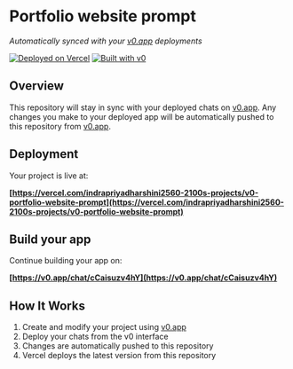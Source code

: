 # Portfolio website prompt

*Automatically synced with your [v0.app](https://v0.app) deployments*

[![Deployed on Vercel](https://img.shields.io/badge/Deployed%20on-Vercel-black?style=for-the-badge&logo=vercel)](https://vercel.com/indrapriyadharshini2560-2100s-projects/v0-portfolio-website-prompt)
[![Built with v0](https://img.shields.io/badge/Built%20with-v0.app-black?style=for-the-badge)](https://v0.app/chat/cCaisuzv4hY)

## Overview

This repository will stay in sync with your deployed chats on [v0.app](https://v0.app).
Any changes you make to your deployed app will be automatically pushed to this repository from [v0.app](https://v0.app).

## Deployment

Your project is live at:

**[https://vercel.com/indrapriyadharshini2560-2100s-projects/v0-portfolio-website-prompt](https://vercel.com/indrapriyadharshini2560-2100s-projects/v0-portfolio-website-prompt)**

## Build your app

Continue building your app on:

**[https://v0.app/chat/cCaisuzv4hY](https://v0.app/chat/cCaisuzv4hY)**

## How It Works

1. Create and modify your project using [v0.app](https://v0.app)
2. Deploy your chats from the v0 interface
3. Changes are automatically pushed to this repository
4. Vercel deploys the latest version from this repository
